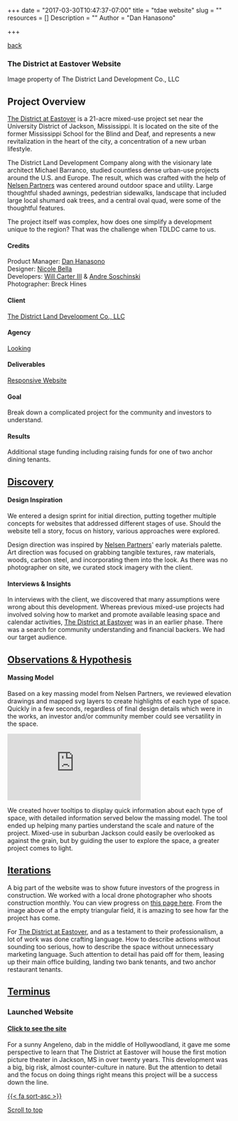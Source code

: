 +++
date = "2017-03-30T10:47:37-07:00"
title = "tdae website"
slug = ""
resources = []
Description = ""
Author = "Dan Hanasono"

+++
<main id="single">
	<article class="post-section">
		<a href="../" class="back-link"><i class="fa fa-long-arrow-left" aria-hidden="true"></i> back</a>
	</article>
</main>
<section id="portfolio">
	<article class="portfolio-intro">
		<h1 class="tdae">The District at Eastover Website</h1>
		</article>
	<article id="js-parallax-window" class="parallax-window">
		<div class="parallax-static-content">
		</div>
		<div id="js-parallax-background" class="parallax-background tdae-background"></div>				
	</article>
</section>
<section id="portfolio-item">
	<section id="js-fadeInElement" class="fade-in-element">
		<article class="portfolio-overview">
			<figcaption>Image property of The District Land Development Co., LLC</figcaption>
			<div class="clear"></div>
			<h2>Project Overview</h2>
				<p><a href="http://thedistrictateastover.com" target="_blank">The District at Eastover</a> is a 21-acre mixed-use project set near the University District of Jackson, Mississippi. It is located on the site of the former Mississippi School for the Blind and Deaf, and represents a new revitalization in the heart of the city, a concentration of a new urban lifestyle.</p>
				<p>The District Land Development Company along with the visionary late architect Michael Barranco, studied countless dense urban-use projects around the U.S. and Europe. The result, which was crafted with the help of <a href="http://www.nelsenpartners.com" target="_blank">Nelsen Partners</a> was centered around outdoor space and utility. Large thoughtful shaded awnings, pedestrian sidewalks, landscape that included large local shumard oak trees, and a central oval quad, were some of the thoughtful features.</p>
				<p>The project itself was complex, how does one simplify a development unique to the region? That was the challenge when TDLDC came to us.</p>
			  </div>
			</article>
			<article class="portfolio-colophon">
			<h4>Credits</h4>
			<p>Product Manager: <a href="http://danno.cc" target="_blank">Dan Hanasono</a><br>
			Designer: <a href="http://nikolnicole.com" target="_blank">Nicole Bella</a><br>
			Developers: <a href="http://www.carterthethird.com" target="_blank">Will Carter III</a> &amp; <a href="http://dresosh.com/#!/" target="_blank">Andre Soschinski</a><br>
			Photographer: Breck Hines<br></p>
			<h4>Client</h4>
			<p><a href="http://duckworthrealty.com" target="_blank">The District Land Development Co., LLC</a></p>
			<h4>Agency</h4>
			<p><a href="http://looking.la/#/newmark" target="_blank">Looking</a></p>
			<h4>Deliverables</h4>
			<p><a href="http://newmarkrealtycapital.com" target="_blank">Responsive Website</a></p>
			<h4>Goal</h4>
			<p>Break down a complicated project for the community and investors to understand.</p>
			<h4>Results</h4>
			<p>Additional stage funding including raising funds for one of two anchor dining tenants.</p>
			</article>
		<div class="clear"></div>
		<article class="portfolio-details expander">
			<a href="javascript:void(0)" class="expander-trigger expander-hidden"><h2>Discovery</h2></a>
			  <div class="expander-content">
			    <h4>Design Inspiration</h4>
			    <p>We entered a design sprint for initial direction, putting together multiple concepts for websites that addressed different stages of use. Should the website tell a story, focus on history, various approaches were explored.</p>
			    <p>Design direction was inspired by <a href="http://nelsenpartners.com">Nelsen Partners</a>' early materials palette. Art direction was focused on grabbing tangible textures, raw materials, woods, carbon steel, and incorporating them into the look. As there was no photographer on site, we curated stock imagery with the client.</p>
			    <h4>Interviews &amp; Insights</h4>
			    <p>In interviews with the client, we discovered that many assumptions were wrong about this development. Whereas previous mixed-use projects had involved solving how to market and promote available leasing space and calendar activities, <a href="http://thedistrictateastover.com" target="_blank">The District at Eastover</a> was in an earlier phase. There was a search for community understanding and financial backers. We had our target audience.</p>
			  </div>
			</article>
			<article class="portfolio-details expander">
			<a href="javascript:void(0)" class="expander-trigger expander-hidden"><h2>Observations &amp; Hypothesis</h2></a>
			<div class="expander-content">
				<h4>Massing Model</h4>
				<p>Based on a key massing model from Nelsen Partners, we reviewed elevation drawings and mapped svg layers to create highlights of each type of space. Quickly in a few seconds, regardless of final design details which were in the works, an investor and/or community member could see versatility in the space.</p>
			  	<div class="video">
				  	<div class="video-wrapper">
					  	<iframe src="https://www.youtube.com/embed/xkgOD6HlJqQ?rel=0" frameborder="0" allowfullscreen></iframe>
				  	</div>
			  	</div>
			  	<p>We created hover tooltips to display quick information about each type of space, with detailed information served below the massing model. The tool ended up helping many parties understand the scale and nature of the project. Mixed-use in suburban Jackson could easily be overlooked as against the grain, but by guiding the user to explore the space, a greater project comes to light.</p>
			  </div>
			</article>
		<article class="portfolio-details expander">
			<a href="javascript:void(0)" class="expander-trigger expander-hidden"><h2>Iterations</h2></a>
			  <div class="expander-content">
			    <p>A big part of the website was to show future investors of the progress in construction. We worked with a local drone photographer who shoots construction monthly. You can view progress on <a href="http://thedistrictateastover.com/news-and-press.php" target="_blank">this page here</a>. From the image above of a the empty triangular field, it is amazing to see how far the project has come.</p>
			    <p>For <a href="http://thedistrictateastover.com" target="_blank">The District at Eastover</a>, and as a testament to their professionalism, a lot of work was done crafting language. How to describe actions without sounding too serious, how to describe the space without unnecessary marketing language. Such attention to detail has paid off for them, leasing up their main office building, landing two bank tenants, and two anchor restaurant tenants.</p>
			  </div>
			</article>
			<article class="portfolio-details expander">
			<a href="javascript:void(0)" class="expander-trigger expander-hidden"><h2>Terminus</h2></a>
			  <div class="expander-content">
			    <h3>Launched Website</h3>
			    <h4 class="resume button"><a href="http://thedistrictateastover.com" target="_blank">Click to see the site</a></h4>
			    <div class="clear"></div>
			    <p>For a sunny Angeleno, dab in the middle of Hollywoodland, it gave me some perspective to learn that The District at Eastover will house the first motion picture theater in Jackson, MS in over twenty years. This development was a big, big risk, almost counter-culture in nature. But the attention to detail and the focus on doing things right means this project will be a success down the line.</p>
			  </div>
			</article>
		</section>
<div>
	<a href="#top-o-page" class="back-to-top">{{< fa sort-asc >}}
	<p>Scroll to top</p>
	</a>
</div>
</section>
